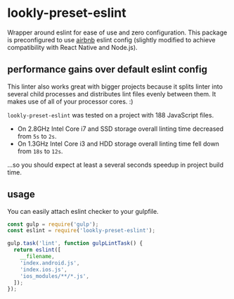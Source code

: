 # lookly-preset-eslint

Wrapper around eslint for ease of use and zero configuration. This package
is preconfigured to use [airbnb](https://github.com/airbnb/javascript) eslint
config (slightly modified to achieve compatibility with React Native and
Node.js).

## performance gains over default eslint config

This linter also works great with bigger projects because it splits linter into
several child processes and distributes lint files evenly between them.
It makes use of all of your processor cores. :)

`lookly-preset-eslint` was tested on a project with 188 JavaScript files.

* On 2.8GHz Intel Core i7 and SSD storage overall linting time decreased from
`5s` to `2s`.
* On 1.3GHz Intel Core i3 and HDD storage overall linting time fell down from
`18s` to `12s`.

...so you should expect at least a several seconds speedup in project build
time.

## usage

You can easily attach eslint checker to your gulpfile.

```JavaScript
const gulp = require('gulp');
const eslint = require('lookly-preset-eslint');

gulp.task('lint', function gulpLintTask() {
  return eslint([
    __filename,
    'index.android.js',
    'index.ios.js',
    'ios_modules/**/*.js',
  ]);
});
```
